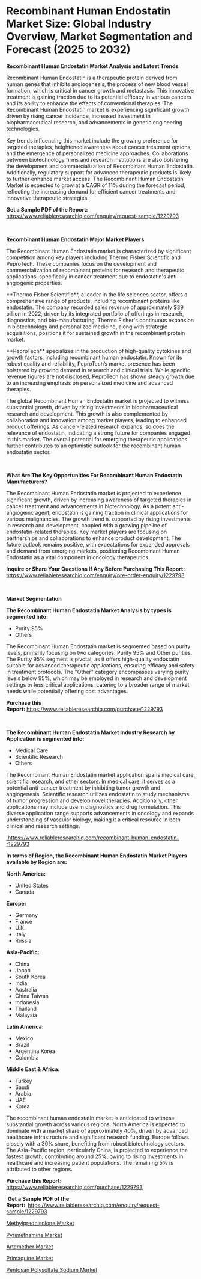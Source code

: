 <p><h1>Recombinant Human Endostatin Market Size: Global Industry Overview, Market Segmentation and Forecast (2025 to 2032)</h1></p><p><strong>Recombinant Human Endostatin Market Analysis and Latest Trends</strong></p>
<p><p>Recombinant Human Endostatin is a therapeutic protein derived from human genes that inhibits angiogenesis, the process of new blood vessel formation, which is critical in cancer growth and metastasis. This innovative treatment is gaining traction due to its potential efficacy in various cancers and its ability to enhance the effects of conventional therapies. The Recombinant Human Endostatin market is experiencing significant growth driven by rising cancer incidence, increased investment in biopharmaceutical research, and advancements in genetic engineering technologies. </p><p>Key trends influencing this market include the growing preference for targeted therapies, heightened awareness about cancer treatment options, and the emergence of personalized medicine approaches. Collaborations between biotechnology firms and research institutions are also bolstering the development and commercialization of Recombinant Human Endostatin. Additionally, regulatory support for advanced therapeutic products is likely to further enhance market access. The Recombinant Human Endostatin Market is expected to grow at a CAGR of 11% during the forecast period, reflecting the increasing demand for efficient cancer treatments and innovative therapeutic strategies.</p></p>
<p><strong>Get a Sample PDF of the Report:&nbsp;</strong> <a href="https://www.reliableresearchiq.com/enquiry/request-sample/1229793?utm_campaign=1140&utm_medium=2&utm_source=Github&utm_content=ia&utm_term=08032025&utm_id=recombinant-human-endostatin">https://www.reliableresearchiq.com/enquiry/request-sample/1229793</a></p>
<p>&nbsp;</p>
<p><strong>Recombinant Human Endostatin Major Market Players</strong></p>
<p><p>The Recombinant Human Endostatin market is characterized by significant competition among key players including Thermo Fisher Scientific and PeproTech. These companies focus on the development and commercialization of recombinant proteins for research and therapeutic applications, specifically in cancer treatment due to endostatin's anti-angiogenic properties.</p><p>**Thermo Fisher Scientific**, a leader in the life sciences sector, offers a comprehensive range of products, including recombinant proteins like endostatin. The company recorded sales revenue of approximately $39 billion in 2022, driven by its integrated portfolio of offerings in research, diagnostics, and bio-manufacturing. Thermo Fisher's continuous expansion in biotechnology and personalized medicine, along with strategic acquisitions, positions it for sustained growth in the recombinant protein market.</p><p>**PeproTech** specializes in the production of high-quality cytokines and growth factors, including recombinant human endostatin. Known for its robust quality and reliability, PeproTech’s market presence has been bolstered by growing demand in research and clinical trials. While specific revenue figures are not disclosed, PeproTech has shown steady growth due to an increasing emphasis on personalized medicine and advanced therapies.</p><p>The global Recombinant Human Endostatin market is projected to witness substantial growth, driven by rising investments in biopharmaceutical research and development. This growth is also complemented by collaboration and innovation among market players, leading to enhanced product offerings. As cancer-related research expands, so does the relevance of endostatin, indicating a strong future for companies engaged in this market. The overall potential for emerging therapeutic applications further contributes to an optimistic outlook for the recombinant human endostatin sector.</p></p>
<p>&nbsp;</p>
<p><strong>What Are The Key Opportunities For Recombinant Human Endostatin Manufacturers?</strong></p>
<p><p>The Recombinant Human Endostatin market is projected to experience significant growth, driven by increasing awareness of targeted therapies in cancer treatment and advancements in biotechnology. As a potent anti-angiogenic agent, endostatin is gaining traction in clinical applications for various malignancies. The growth trend is supported by rising investments in research and development, coupled with a growing pipeline of endostatin-related therapies. Key market players are focusing on partnerships and collaborations to enhance product development. The future outlook remains positive, with expectations for expanded approvals and demand from emerging markets, positioning Recombinant Human Endostatin as a vital component in oncology therapeutics.</p></p>
<p><strong>Inquire or Share Your Questions If Any Before Purchasing This Report:</strong> <a href="https://www.reliableresearchiq.com/enquiry/pre-order-enquiry/1229793?utm_campaign=1140&utm_medium=2&utm_source=Github&utm_content=ia&utm_term=08032025&utm_id=recombinant-human-endostatin">https://www.reliableresearchiq.com/enquiry/pre-order-enquiry/1229793</a></p>
<p>&nbsp;</p>
<p><strong>Market Segmentation</strong></p>
<p><strong>The Recombinant Human Endostatin Market Analysis by types is segmented into:</strong></p>
<p><ul><li>Purity:95%</li><li>Others</li></ul></p>
<p><p>The Recombinant Human Endostatin market is segmented based on purity levels, primarily focusing on two categories: Purity 95% and Other purities. The Purity 95% segment is pivotal, as it offers high-quality endostatin suitable for advanced therapeutic applications, ensuring efficacy and safety in treatment protocols. The "Other" category encompasses varying purity levels below 95%, which may be employed in research and development settings or less critical applications, catering to a broader range of market needs while potentially offering cost advantages.</p></p>
<p><strong>Purchase this Report:&nbsp;</strong><a href="https://www.reliableresearchiq.com/purchase/1229793?utm_campaign=1140&utm_medium=2&utm_source=Github&utm_content=ia&utm_term=08032025&utm_id=recombinant-human-endostatin">https://www.reliableresearchiq.com/purchase/1229793</a></p>
<p>&nbsp;</p>
<p><strong>The Recombinant Human Endostatin Market Industry Research by Application is segmented into:</strong></p>
<p><ul><li>Medical Care</li><li>Scientific Research</li><li>Others</li></ul></p>
<p><p>The Recombinant Human Endostatin market application spans medical care, scientific research, and other sectors. In medical care, it serves as a potential anti-cancer treatment by inhibiting tumor growth and angiogenesis. Scientific research utilizes endostatin to study mechanisms of tumor progression and develop novel therapies. Additionally, other applications may include use in diagnostics and drug formulation. This diverse application range supports advancements in oncology and expands understanding of vascular biology, making it a critical resource in both clinical and research settings.</p></p>
<p><a href="https://www.reliableresearchiq.com/recombinant-human-endostatin-r1229793?utm_campaign=1140&utm_medium=2&utm_source=Github&utm_content=ia&utm_term=08032025&utm_id=recombinant-human-endostatin">&nbsp;https://www.reliableresearchiq.com/recombinant-human-endostatin-r1229793</a></p>
<p><strong>In terms of Region, the Recombinant Human Endostatin Market Players available by Region are:</strong></p>
<p>
    <p> <strong> North America: </strong>
        <ul>
            <li>United States</li>
            <li>Canada</li>
        </ul>
        </p> 
    <p> <strong> Europe: </strong>
        <ul>
            <li>Germany</li>
            <li>France</li>
            <li>U.K.</li>
            <li>Italy</li>
            <li>Russia</li>
        </ul>
        </p> 
    <p> <strong> Asia-Pacific: </strong>
        <ul>
            <li>China</li>
            <li>Japan</li>
            <li>South Korea</li>
            <li>India</li>
            <li>Australia</li>
            <li>China Taiwan</li>
            <li>Indonesia</li>
            <li>Thailand</li>
            <li>Malaysia</li>
        </ul>
        </p> 
    <p> <strong> Latin America: </strong>
        <ul>
            <li>Mexico</li>
            <li>Brazil</li>
            <li>Argentina Korea</li>
            <li>Colombia</li>
        </ul>
        </p> 
    <p> <strong> Middle East & Africa: </strong>
        <ul>
            <li>Turkey</li>
            <li>Saudi</li>
            <li>Arabia</li>
            <li>UAE</li>
            <li>Korea</li>
        </ul>
    </p>
    </p>
<p><p>The recombinant human endostatin market is anticipated to witness substantial growth across various regions. North America is expected to dominate with a market share of approximately 40%, driven by advanced healthcare infrastructure and significant research funding. Europe follows closely with a 30% share, benefiting from robust biotechnology sectors. The Asia-Pacific region, particularly China, is projected to experience the fastest growth, contributing around 25%, owing to rising investments in healthcare and increasing patient populations. The remaining 5% is attributed to other regions.</p></p>
<p><strong>Purchase this Report: </strong><a href="https://www.reliableresearchiq.com/purchase/1229793?utm_campaign=1140&utm_medium=2&utm_source=Github&utm_content=ia&utm_term=08032025&utm_id=recombinant-human-endostatin">https://www.reliableresearchiq.com/purchase/1229793</a></p>
<p>&nbsp;<strong>Get a Sample PDF of the Report:&nbsp;&nbsp;</strong><a href="https://www.reliableresearchiq.com/enquiry/request-sample/1229793?utm_campaign=1140&utm_medium=2&utm_source=Github&utm_content=ia&utm_term=08032025&utm_id=recombinant-human-endostatin">https://www.reliableresearchiq.com/enquiry/request-sample/1229793</a></p>
<p><strong></strong></p>
<p><p><a href="https://github.com/toghojbeinta/Market-Research-Report-List-1/blob/main/methylprednisolone-market.md?utm_campaign=1140&utm_medium=2&utm_source=Github&utm_content=ia&utm_term=08032025&utm_id=recombinant-human-endostatin">Methylprednisolone Market</a></p><p><a href="https://github.com/spehnluenaru/Market-Research-Report-List-1/blob/main/pyrimethamine-market.md?utm_campaign=1140&utm_medium=2&utm_source=Github&utm_content=ia&utm_term=08032025&utm_id=recombinant-human-endostatin">Pyrimethamine Market</a></p><p><a href="https://github.com/alefermeivys/Market-Research-Report-List-1/blob/main/artemether-market.md?utm_campaign=1140&utm_medium=2&utm_source=Github&utm_content=ia&utm_term=08032025&utm_id=recombinant-human-endostatin">Artemether Market</a></p><p><a href="https://github.com/kluviabolofo/Market-Research-Report-List-1/blob/main/primaquine-market.md?utm_campaign=1140&utm_medium=2&utm_source=Github&utm_content=ia&utm_term=08032025&utm_id=recombinant-human-endostatin">Primaquine Market</a></p><p><a href="https://github.com/jaspartatin/Market-Research-Report-List-1/blob/main/pentosan-polysulfate-sodium-market.md?utm_campaign=1140&utm_medium=2&utm_source=Github&utm_content=ia&utm_term=08032025&utm_id=recombinant-human-endostatin">Pentosan Polysulfate Sodium Market</a></p></p>